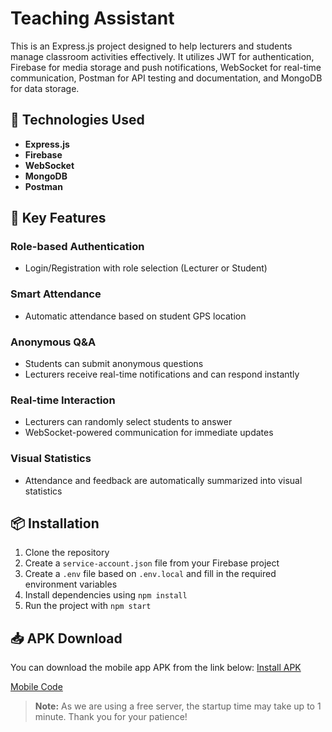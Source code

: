 # Teaching Assistant

This is an Express.js project designed to help lecturers and students manage classroom activities effectively. It utilizes JWT for authentication, Firebase for media storage and push notifications, WebSocket for real-time communication, Postman for API testing and documentation, and MongoDB for data storage.

## 🔧 Technologies Used

- **Express.js**
- **Firebase**
- **WebSocket**
- **MongoDB**
- **Postman**

## 🚀 Key Features

### Role-based Authentication
- Login/Registration with role selection (Lecturer or Student)

### Smart Attendance
- Automatic attendance based on student GPS location

### Anonymous Q&A
- Students can submit anonymous questions  
- Lecturers receive real-time notifications and can respond instantly

### Real-time Interaction
- Lecturers can randomly select students to answer  
- WebSocket-powered communication for immediate updates

### Visual Statistics
- Attendance and feedback are automatically summarized into visual statistics

## 📦 Installation

1. Clone the repository
2. Create a `service-account.json` file from your Firebase project
3. Create a `.env` file based on `.env.local` and fill in the required environment variables
4. Install dependencies using `npm install`
5. Run the project with `npm start`

## 📥 APK Download

You can download the mobile app APK from the link below:
[Install APK](https://drive.google.com/file/d/1Zjc40ntRcGHRqd_4H7RIh6JjEf2EVQdS/view?usp=sharing)

[Mobile Code](https://github.com/DatTranDev/TeachingAssistantFE)


> **Note:** As we are using a free server, the startup time may take up to 1 minute. Thank you for your patience!
